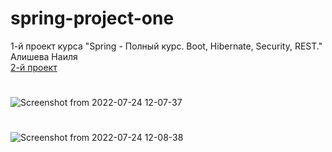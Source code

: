 # spring-project-one
1-й проект курса "Spring - Полный курс. Boot, Hibernate, Security, REST." Алишева Наиля<br/>
[2-й проект](https://github.com/faradzhalelov/spring-project-two)
#
![Screenshot from 2022-07-24 12-07-37](https://user-images.githubusercontent.com/83831759/180640712-8d6d7c65-188d-45eb-94bf-2527a4d750dc.png)
#
![Screenshot from 2022-07-24 12-08-38](https://user-images.githubusercontent.com/83831759/180640718-6b813d78-448e-4b09-b6d1-114f49ddf0ef.png)
